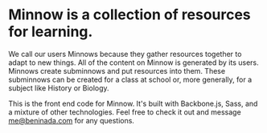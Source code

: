# Minnow is a collection of resources for learning.

We call our users Minnows because they gather resources together to adapt to new things. All of the content on Minnow is generated by its users. Minnows create subminnows and put resources into them. These subminnows can be created for a class at school or, more generally, for a subject like History or Biology.

This is the front end code for Minnow. It's built with Backbone.js, Sass, and a mixture of other technologies. Feel free to check it out and message me@beninada.com for any questions.
